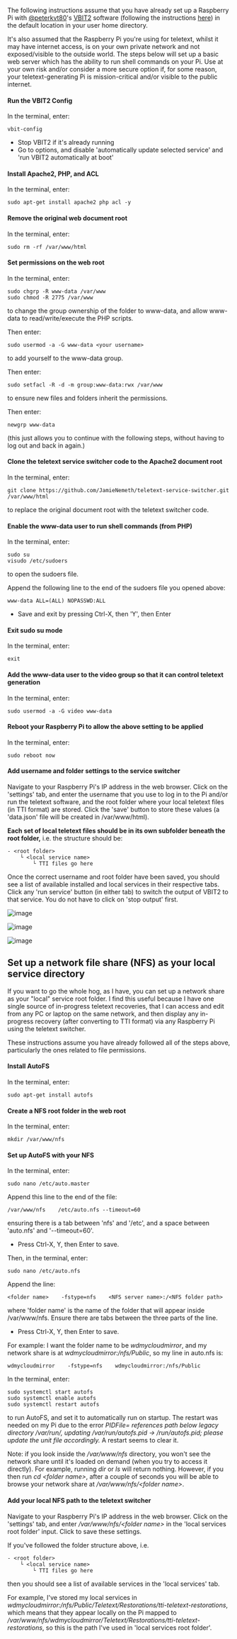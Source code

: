 
The following instructions assume that you have already set up a Raspberry Pi with [@peterkvt80](https://github.com/peterkvt80)'s [VBIT2](https://github.com/peterkvt80/vbit2) software (following the instructions [here](https://github.com/peterkvt80/vbit2/wiki#installing-vbit2)) in the default location in your user home directory.

It's also assumed that the Raspberry Pi you're using for teletext, whilst it may have internet access, is on your own private network and not exposed/visible to the outside world. The steps below will set up a basic web server which has the ability to run shell commands on your Pi. Use at your own risk and/or consider a more secure option if, for some reason, your teletext-generating Pi is mission-critical and/or visible to the public internet.

#### Run the VBIT2 Config
In the terminal, enter:
```
vbit-config

```
- Stop VBIT2 if it's already running
- Go to options, and disable 'automatically update selected service' and 'run VBIT2 automatically at boot'


#### Install Apache2, PHP, and ACL
In the terminal, enter:
```
sudo apt-get install apache2 php acl -y

```

#### Remove the original web document root
In the terminal, enter:
```
sudo rm -rf /var/www/html

```

#### Set permissions on the web root
In the terminal, enter:
```
sudo chgrp -R www-data /var/www
sudo chmod -R 2775 /var/www

```
to change the group ownership of the folder to www-data, and allow www-data to read/write/execute the PHP scripts.

Then enter:
```
sudo usermod -a -G www-data <your username>
```
to add yourself to the www-data group.

Then enter:
```
sudo setfacl -R -d -m group:www-data:rwx /var/www

```
to ensure new files and folders inherit the permissions.

Then enter:
```
newgrp www-data

```
(this just allows you to continue with the following steps, without having to log out and back in again.)

#### Clone the teletext service switcher code to the Apache2 document root
In the terminal, enter:
```
git clone https://github.com/JamieNemeth/teletext-service-switcher.git /var/www/html

```
to replace the original document root with the teletext switcher code.

#### Enable the www-data user to run shell commands (from PHP)
In the terminal, enter:
```
sudo su
visudo /etc/sudoers

```
to open the sudoers file.

Append the following line to the end of the sudoers file you opened above:
```
www-data ALL=(ALL) NOPASSWD:ALL
```

- Save and exit by pressing Ctrl-X, then 'Y', then Enter

#### Exit sudo su mode
In the terminal, enter:
```
exit

```

#### Add the www-data user to the video group so that it can control teletext generation
In the terminal, enter:
```
sudo usermod -a -G video www-data

```

#### Reboot your Raspberry Pi to allow the above setting to be applied
In the terminal, enter:
```
sudo reboot now

```

#### Add username and folder settings to the service switcher

Navigate to your Raspberry Pi's IP address in the web browser. Click on the 'settings' tab, and enter the username that you use to log in to the Pi and/or run the teletext software, and the root folder where your local teletext files (in TTI format) are stored. Click the 'save' button to store these values (a 'data.json' file will be created in /var/www/html).

**Each set of local teletext files should be in its own subfolder beneath the root folder,** i.e. the structure should be:
```
- <root folder>
    └ <local service name>
        └ TTI files go here
```

Once the correct username and root folder have been saved, you should see a list of available installed and local services in their respective tabs. Click any 'run service' button (in either tab) to switch the output of VBIT2 to that service. You do not have to click on 'stop output' first.

![image](https://github.com/user-attachments/assets/85be8817-c260-4503-8ec5-e93cac49e4d9)

![image](https://github.com/user-attachments/assets/6f4aba1d-3f57-4dab-ae3c-6ce27367fd14)

![image](https://github.com/user-attachments/assets/6be0a7d9-d350-4759-82ae-e0812885548f)



## Set up a network file share (NFS) as your local service directory

If you want to go the whole hog, as I have, you can set up a network share as your "local" service root folder. I find this useful because I have one single source of in-progress teletext recoveries, that I can access and edit from any PC or laptop on the same network, and then display any in-progress recovery (after converting to TTI format) via any Raspberry Pi using the teletext switcher.

These instructions assume you have already followed all of the steps above, particularly the ones related to file permissions.

#### Install AutoFS

In the terminal, enter:
```
sudo apt-get install autofs

```

#### Create a NFS root folder in the web root
In the terminal, enter:
```
mkdir /var/www/nfs

```

#### Set up AutoFS with your NFS
In the terminal, enter:
```
sudo nano /etc/auto.master

```

Append this line to the end of the file:
```
/var/www/nfs    /etc/auto.nfs --timeout=60
```
ensuring there is a tab between 'nfs' and '/etc', and a space between 'auto.nfs' and '--timeout=60'.

- Press Ctrl-X, Y, then Enter to save.


Then, in the terminal, enter:
```
sudo nano /etc/auto.nfs

```

Append the line:
```
<folder name>    -fstype=nfs    <NFS server name>:/<NFS folder path>
```
where 'folder name' is the name of the folder that will appear inside /var/www/nfs. Ensure there are tabs between the three parts of the line.

- Press Ctrl-X, Y, then Enter to save.

For example: I want the folder name to be *wdmycloudmirror*, and my network share is at *wdmycloudmirror:/nfs/Public*, so my line in auto.nfs is:
```
wdmycloudmirror    -fstype=nfs    wdmycloudmirror:/nfs/Public
```

In the terminal, enter:
```
sudo systemctl start autofs
sudo systemctl enable autofs
sudo systemctl restart autofs

```
to run AutoFS, and set it to automatically run on startup. The restart was needed on my Pi due to the error *PIDFile= references path below legacy directory /var/run/, updating /var/run/autofs.pid → /run/autofs.pid; please update the unit file accordingly.* A restart seems to clear it.

Note: if you look inside the */var/www/nfs* directory, you won't see the network share until it's loaded on demand (when you try to access it directly). For example, running *dir* or *ls* will return nothing. However, if you then run *cd \<folder name\>*, after a couple of seconds you will be able to browse your network share at */var/www/nfs/\<folder name\>*.

#### Add your local NFS path to the teletext switcher

Navigate to your Raspberry Pi's IP address in the web browser. Click on the 'settings' tab, and enter */var/www/nfs/\<folder name\>* in the 'local services root folder' input. Click to save these settings.

If you've followed the folder structure above, i.e.
```
- <root folder>
    └ <local service name>
        └ TTI files go here
```
then you should see a list of available services in the 'local services' tab.

For example, I've stored my local services in *wdmycloudmirror:/nfs/Public/Teletext/Restorations/tti-teletext-restorations*, which means that they appear locally on the Pi mapped to */var/www/nfs/wdmycloudmirror/Teletext/Restorations/tti-teletext-restorations*, so this is the path I've used in 'local services root folder'.
